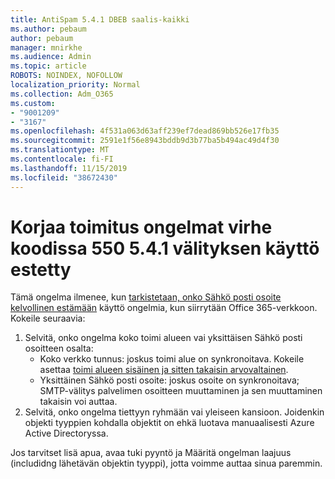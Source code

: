 ```yaml
---
title: AntiSpam 5.4.1 DBEB saalis-kaikki
ms.author: pebaum
author: pebaum
manager: mnirkhe
ms.audience: Admin
ms.topic: article
ROBOTS: NOINDEX, NOFOLLOW
localization_priority: Normal
ms.collection: Adm_O365
ms.custom:
- "9001209"
- "3167"
ms.openlocfilehash: 4f531a063d63aff239ef7dead869bb526e17fb35
ms.sourcegitcommit: 2591e1f56e8943bddb9d3b77ba5b494ac49d4f30
ms.translationtype: MT
ms.contentlocale: fi-FI
ms.lasthandoff: 11/15/2019
ms.locfileid: "38672430"
---
```

# <a name="fix-delivery-issues-for-error-code-550-541-relay-access-denied"></a>Korjaa toimitus ongelmat virhe koodissa 550 5.4.1 välityksen käyttö estetty

Tämä ongelma ilmenee, kun [tarkistetaan, onko Sähkö posti osoite kelvollinen estämään](https://docs.microsoft.com/exchange/mail-flow-best-practices/use-directory-based-edge-blocking) käyttö ongelmia, kun siirrytään Office 365-verkkoon. Kokeile seuraavia:

1. Selvitä, onko ongelma koko toimi alueen vai yksittäisen Sähkö posti osoitteen osalta:
    - Koko verkko tunnus: joskus toimi alue on synkronoitava. Kokeile asettaa [toimi alueen sisäinen ja sitten takaisin arvovaltainen](https://docs.microsoft.com/exchange/mail-flow-best-practices/manage-accepted-domains/manage-accepted-domains).
    - Yksittäinen Sähkö posti osoite: joskus osoite on synkronoitava; SMTP-välitys palvelimen osoitteen muuttaminen ja sen muuttaminen takaisin voi auttaa.
2. Selvitä, onko ongelma tiettyyn ryhmään vai yleiseen kansioon. Joidenkin objekti tyyppien kohdalla objektit on ehkä luotava manuaalisesti Azure Active Directoryssa.

Jos tarvitset lisä apua, avaa tuki pyyntö ja Määritä ongelman laajuus (includidng lähetävän objektin tyyppi), jotta voimme auttaa sinua paremmin.
